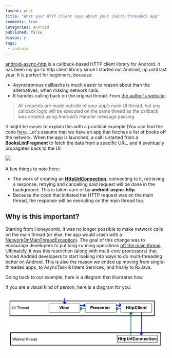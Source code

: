 ```yaml
---
layout: post
title: "What your HTTP client says about your (multi-threaded) app"
comments: true
categories: android
published: false
disqus: y
tags: 
 - android
---
```


[android-async-http](https://github.com/loopj/android-async-http) is a callback-based HTTP client library for Android. It has been my go-to http client library since I started out Android, up until last year. It is perfect for beginners, because:

- Asynchronous callbacks is much easier to reason about than the alternatives, when making network calls.
- It handles calling back on the original thread. From [the author's website](http://loopj.com/android-async-http/):

> All requests are made outside of your app’s main UI thread, but any callback logic will be executed on the same thread as the callback was created using Android’s Handler message passing

It might be easier to explain this with a practical example (You can find the code [here](https://github.com/anas-ambri/MosbyBooksSampleApp/tree/okhttp). Let's assume that we have an app that fetches a list of books off the network. When the app is launched, a call is started from a **BooksListFragment** to fetch the data from a specific URL, and it eventually propagates back to the UI:

<div class="img-center"><img src="/images/NetworkingLibrary/call_propagation.png"/> </div>

A few things to note here:

- The work of creating an [**HttpUrlConnection**](https://developer.android.com/reference/java/net/HttpURLConnection.html), connecting to it, retrieving a response, retrying and cancelling said request will be done in the background. This is taken care of by **android-async-http**
- Because the code that initiated the HTTP request was on the main thread, the response will be executing on the main thread too.

## Why is this important?

Starting from Honeycomb, it was no longer possible to make network calls on the main thread (or else, the app would crash with a [NetworkOnMainThreadException](https://developer.android.com/reference/android/os/NetworkOnMainThreadException.html)). The goal of this change was to encourage developers to put long-running operations [off the main thread](http://android-developers.blogspot.ca/2010/12/new-gingerbread-api-strictmode.html). Ultimately, it was this restriction (along with multi-core processors) that forced Android developers to start looking into ways to do multi-threading better on Android. This is also the reason we ended up moving from single-threaded apps, to AsyncTask & Intent Services, and finally to RxJava.

Going back to our example, here is a diagram that illustrates how 

If you are a visual kind of person, here is a diagram for you:

<div class="img-center"><img src="/images/NetworkingLibrary/diagram_async.png" class="three-quarters"/> </div>
